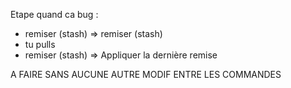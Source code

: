 Etape quand ca bug :
- remiser (stash) => remiser (stash)
- tu pulls
- remiser (stash) => Appliquer la dernière remise

A FAIRE SANS AUCUNE AUTRE MODIF ENTRE LES COMMANDES
